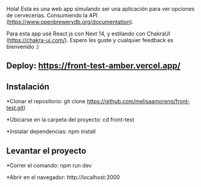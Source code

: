 Hola! Esta es una web app simulando ser una aplicación para ver opciones de cervecerias. Consumiendo la API (https://www.openbrewerydb.org/documentation).

Para esta app usé React js con Next 14, y estilando con ChakraUI (https://chakra-ui.com/).
Espero les guste y cualquier feedback es bienvenido :)

## Deploy: https://front-test-amber.vercel.app/

## Instalación

*Clonar el repositorio:  git clone https://github.com/melisaamoreno/front-test.git)

*Ubicarse en la carpeta del proyecto: cd front-test

*Instalar dependencias:  npm install

## Levantar el proyecto
 *Correr el comando:  npm run dev
 
 *Abrir en el navegador:  http://localhost:3000
